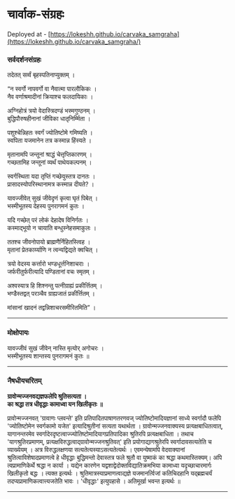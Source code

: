 # चार्वाक-संग्रहः

Deployed at - [https://lokeshh.github.io/carvaka_samgraha](https://lokeshh.github.io/carvaka_samgraha/)


### सर्वदर्शनसंग्रहः

तदेतत् सर्व्वं बृहस्पतिनाप्युक्तम् । 

“न स्वर्गो नापवर्गो वा नैवात्मा पारलौकिकः ।  
नैव वर्णाश्रमादीनां क्रियाश्च फलदायिकाः । 

अग्निहोत्रं त्रयो वेदास्त्रिदण्डं भस्मगुण्ठनम् ।  
बुद्धिपौरुषहीनानां जीविका धातृनिर्म्मिता ।

पशुश्चेन्निहतः स्वर्गं ज्योतिष्टोमे गमिष्यति ।  
स्वपिता यजमानेन तत्र कस्मान्न हिंस्यते । 

मृतानामपि जन्तूनां श्राद्धं चेत्तृप्तिकारणम् ।  
गच्छतामिह जन्तूनां व्यर्थं पाथेयकल्पनम् । 

स्वर्गस्थिता यदा तृप्तिं गच्छेयुस्तत्र दानतः ।  
प्रासादस्योपरिस्थानामत्र कस्मान्न दीयते? ।

यावज्जीवेत् सुखं जीवेदृणं कृत्वा घृतं पिबेत् ।  
भस्मीभूतस्य देहस्य पुनरागमनं कुतः । 

यदि गच्छेत् परं लोकं देहादेष विनिर्गतः ।  
कस्माद्भूयो न चायाति बन्धुस्नेहसमाकुलः । 

ततश्च जीवनोपायो ब्राह्मणैर्निहितस्त्विह ।  
मृतानां प्रेतकार्य्याणि न त्वन्यद्विद्यते क्वचित् । 

त्रयो वेदस्य कर्त्तारो भण्डधूर्त्तनिशाचराः ।  
जर्फरीतुर्फरीत्यादि पण्डितानां वचः स्मृतम् । 

अश्वस्यात्र हि शिश्नन्तु पत्नीग्राह्यं प्रकीर्त्तितम् ।  
भण्डैस्तद्वत् परञ्चैव ग्राह्यजातं प्रकीर्त्तितम् । 

मांसानां खादनं तद्वन्निशाचरसमीरितमिति” ।

---

### मोक्षोपायः

यावज्जीवं सुखं जीवेन् नास्ति मृत्योर् अगोचरः ।  
भस्मीभूतस्य शान्तस्य पुनरागमनं कुतः ॥

---

### नैषधीयचरितम्

**ग्रावोन्मज्जनवद्यज्ञफलेपि श्रुतिसत्यता ।**  
**का श्रद्धा तत्र धीवृद्धाः कामाध्वा यन खिलीकृतः ॥**

प्रावोन्मज्जनवत् 'ग्रावाणः प्लवन्ते' इति प्रतिपादितपाषाणतरणवज् ज्योतिष्टोमादियज्ञानां साध्ये स्वर्गादौ फलेपि 'ज्योतिष्टोमेन स्वर्गकामो यजेत' इत्यादिश्रुतीनां सत्यता यथार्थता । ग्रावोन्मज्जनवाक्यस्य प्रत्यक्षबाधितत्वात्, यागानन्तरमेव स्वर्गादेरदृष्टत्वाज्ज्योतिष्टोमादियागप्रतिपादिका श्रुतिरपि प्रत्यक्षबाधिता । तथाच 'यागश्रुतिरप्रमाणम्, प्रत्यक्षविरुद्धत्वाद्ग्रावोन्मज्जनश्रुतिवत्' इति प्रयोगाद्यागश्रुतेरपि स्वर्गादावसत्यतेति च व्याख्येयम् । अत्र विरुद्धलक्षणया सत्यतेत्यस्याऽसत्यतेत्यर्थः । एवमन्येषामपि वेदवाक्यानां श्रुतित्वाविशेषादप्रमाणत्वे हे धीवृद्धाः बुद्धिमन्तो देवास्तत्र फले श्रुतौ वा युष्माकं का श्रद्धा कथमास्तिक्यम्। अपि त्वप्रामाणिकेर्थे श्रद्धा न कार्या । यद्येन कारणेन यद्वशाद्वेदोक्तविद्यातिक्रमभिया कामाध्वा यदृच्छाचारमार्गः खिलीकृतो बद्धः । त्यक्त इत्यर्थः । श्रुतिमात्रस्याप्रमाणत्वाद्यज्ञे यजमानर्त्विजां कतिचिदहानि यद्ब्रह्मचर्यं तदप्यप्रामाणिकत्वात्त्यजतेति भावः । 'धीवृद्धाः' इत्युपहासे । अतिमूर्खा भवन्त इत्यर्थः ॥


---


